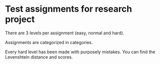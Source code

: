 # Test assignments for research project

There are 3 levels per assignment (easy, normal and hard).

Assignments are categorized in categories.

Every hard level has been made with purposely mistakes. You can find the Levenshtein distance and scores.
